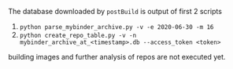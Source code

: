 The database downloaded by `postBuild` is output of first 2 scripts

1. `python parse_mybinder_archive.py -v -e 2020-06-30 -m 16` 
2. `python create_repo_table.py -v -n mybinder_archive_at_<timestamp>.db --access_token <token>`

building images and further analysis of repos are not executed yet.